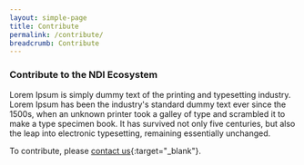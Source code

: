```yaml
---
layout: simple-page
title: Contribute
permalink: /contribute/
breadcrumb: Contribute
---
```


### **Contribute to the NDI Ecosystem**

Lorem Ipsum is simply dummy text of the printing and typesetting industry. Lorem Ipsum has been the industry's standard dummy text ever since the 1500s, when an unknown printer took a galley of type and scrambled it to make a type specimen book. It has survived not only five centuries, but also the leap into electronic typesetting, remaining essentially unchanged.

To contribute, please [contact us](https://form.sg/#!/forms/govtech/5a9ce876b3a3b6006e6b8335){:target="_blank"}.